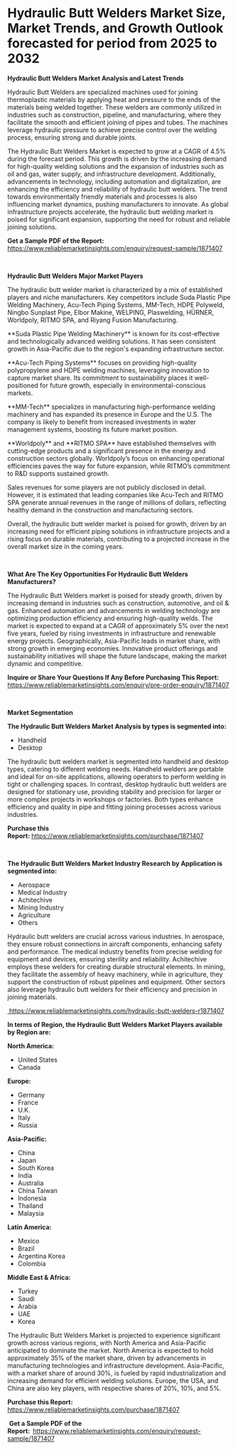 <p><h1>Hydraulic Butt Welders Market Size, Market Trends, and Growth Outlook forecasted for period from 2025 to 2032</h1></p><p><strong>Hydraulic Butt Welders Market Analysis and Latest Trends</strong></p>
<p><p>Hydraulic Butt Welders are specialized machines used for joining thermoplastic materials by applying heat and pressure to the ends of the materials being welded together. These welders are commonly utilized in industries such as construction, pipeline, and manufacturing, where they facilitate the smooth and efficient joining of pipes and tubes. The machines leverage hydraulic pressure to achieve precise control over the welding process, ensuring strong and durable joints.</p><p>The Hydraulic Butt Welders Market is expected to grow at a CAGR of 4.5% during the forecast period. This growth is driven by the increasing demand for high-quality welding solutions and the expansion of industries such as oil and gas, water supply, and infrastructure development. Additionally, advancements in technology, including automation and digitalization, are enhancing the efficiency and reliability of hydraulic butt welders. The trend towards environmentally friendly materials and processes is also influencing market dynamics, pushing manufacturers to innovate. As global infrastructure projects accelerate, the hydraulic butt welding market is poised for significant expansion, supporting the need for robust and reliable joining solutions.</p></p>
<p><strong>Get a Sample PDF of the Report:&nbsp;</strong> <a href="https://www.reliablemarketinsights.com/enquiry/request-sample/1871407?utm_campaign=2606&utm_medium=2&utm_source=Github&utm_content=ia&utm_term=12042025&utm_id=hydraulic-butt-welders">https://www.reliablemarketinsights.com/enquiry/request-sample/1871407</a></p>
<p>&nbsp;</p>
<p><strong>Hydraulic Butt Welders Major Market Players</strong></p>
<p><p>The hydraulic butt welder market is characterized by a mix of established players and niche manufacturers. Key competitors include Suda Plastic Pipe Welding Machinery, Acu-Tech Piping Systems, MM-Tech, HDPE Polyweld, Ningbo Sunplast Pipe, Elbor Makine, WELPING, Plaswelding, HÜRNER, Worldpoly, RITMO SPA, and Riyang Fusion Manufacturing.</p><p>**Suda Plastic Pipe Welding Machinery** is known for its cost-effective and technologically advanced welding solutions. It has seen consistent growth in Asia-Pacific due to the region's expanding infrastructure sector. </p><p>**Acu-Tech Piping Systems** focuses on providing high-quality polypropylene and HDPE welding machines, leveraging innovation to capture market share. Its commitment to sustainability places it well-positioned for future growth, especially in environmental-conscious markets.</p><p>**MM-Tech** specializes in manufacturing high-performance welding machinery and has expanded its presence in Europe and the U.S. The company is likely to benefit from increased investments in water management systems, boosting its future market position.</p><p>**Worldpoly** and **RITMO SPA** have established themselves with cutting-edge products and a significant presence in the energy and construction sectors globally. Worldpoly’s focus on enhancing operational efficiencies paves the way for future expansion, while RITMO’s commitment to R&D supports sustained growth.</p><p>Sales revenues for some players are not publicly disclosed in detail. However, it is estimated that leading companies like Acu-Tech and RITMO SPA generate annual revenues in the range of millions of dollars, reflecting healthy demand in the construction and manufacturing sectors.</p><p>Overall, the hydraulic butt welder market is poised for growth, driven by an increasing need for efficient piping solutions in infrastructure projects and a rising focus on durable materials, contributing to a projected increase in the overall market size in the coming years.</p></p>
<p>&nbsp;</p>
<p><strong>What Are The Key Opportunities For Hydraulic Butt Welders Manufacturers?</strong></p>
<p><p>The Hydraulic Butt Welders market is poised for steady growth, driven by increasing demand in industries such as construction, automotive, and oil & gas. Enhanced automation and advancements in welding technology are optimizing production efficiency and ensuring high-quality welds. The market is expected to expand at a CAGR of approximately 5% over the next five years, fueled by rising investments in infrastructure and renewable energy projects. Geographically, Asia-Pacific leads in market share, with strong growth in emerging economies. Innovative product offerings and sustainability initiatives will shape the future landscape, making the market dynamic and competitive.</p></p>
<p><strong>Inquire or Share Your Questions If Any Before Purchasing This Report:</strong> <a href="https://www.reliablemarketinsights.com/enquiry/pre-order-enquiry/1871407?utm_campaign=2606&utm_medium=2&utm_source=Github&utm_content=ia&utm_term=12042025&utm_id=hydraulic-butt-welders">https://www.reliablemarketinsights.com/enquiry/pre-order-enquiry/1871407</a></p>
<p>&nbsp;</p>
<p><strong>Market Segmentation</strong></p>
<p><strong>The Hydraulic Butt Welders Market Analysis by types is segmented into:</strong></p>
<p><ul><li>Handheld</li><li>Desktop</li></ul></p>
<p><p>The hydraulic butt welders market is segmented into handheld and desktop types, catering to different welding needs. Handheld welders are portable and ideal for on-site applications, allowing operators to perform welding in tight or challenging spaces. In contrast, desktop hydraulic butt welders are designed for stationary use, providing stability and precision for larger or more complex projects in workshops or factories. Both types enhance efficiency and quality in pipe and fitting joining processes across various industries.</p></p>
<p><strong>Purchase this Report:&nbsp;</strong><a href="https://www.reliablemarketinsights.com/purchase/1871407?utm_campaign=2606&utm_medium=2&utm_source=Github&utm_content=ia&utm_term=12042025&utm_id=hydraulic-butt-welders">https://www.reliablemarketinsights.com/purchase/1871407</a></p>
<p>&nbsp;</p>
<p><strong>The Hydraulic Butt Welders Market Industry Research by Application is segmented into:</strong></p>
<p><ul><li>Aerospace</li><li>Medical Industry</li><li>Achitechive</li><li>Mining Industry</li><li>Agriculture</li><li>Others</li></ul></p>
<p><p>Hydraulic butt welders are crucial across various industries. In aerospace, they ensure robust connections in aircraft components, enhancing safety and performance. The medical industry benefits from precise welding for equipment and devices, ensuring sterility and reliability. Achitechive employs these welders for creating durable structural elements. In mining, they facilitate the assembly of heavy machinery, while in agriculture, they support the construction of robust pipelines and equipment. Other sectors also leverage hydraulic butt welders for their efficiency and precision in joining materials.</p></p>
<p><a href="https://www.reliablemarketinsights.com/hydraulic-butt-welders-r1871407?utm_campaign=2606&utm_medium=2&utm_source=Github&utm_content=ia&utm_term=12042025&utm_id=hydraulic-butt-welders">&nbsp;https://www.reliablemarketinsights.com/hydraulic-butt-welders-r1871407</a></p>
<p><strong>In terms of Region, the Hydraulic Butt Welders Market Players available by Region are:</strong></p>
<p>
    <p> <strong> North America: </strong>
        <ul>
            <li>United States</li>
            <li>Canada</li>
        </ul>
        </p> 
    <p> <strong> Europe: </strong>
        <ul>
            <li>Germany</li>
            <li>France</li>
            <li>U.K.</li>
            <li>Italy</li>
            <li>Russia</li>
        </ul>
        </p> 
    <p> <strong> Asia-Pacific: </strong>
        <ul>
            <li>China</li>
            <li>Japan</li>
            <li>South Korea</li>
            <li>India</li>
            <li>Australia</li>
            <li>China Taiwan</li>
            <li>Indonesia</li>
            <li>Thailand</li>
            <li>Malaysia</li>
        </ul>
        </p> 
    <p> <strong> Latin America: </strong>
        <ul>
            <li>Mexico</li>
            <li>Brazil</li>
            <li>Argentina Korea</li>
            <li>Colombia</li>
        </ul>
        </p> 
    <p> <strong> Middle East & Africa: </strong>
        <ul>
            <li>Turkey</li>
            <li>Saudi</li>
            <li>Arabia</li>
            <li>UAE</li>
            <li>Korea</li>
        </ul>
    </p>
    </p>
<p><p>The Hydraulic Butt Welders Market is projected to experience significant growth across various regions, with North America and Asia-Pacific anticipated to dominate the market. North America is expected to hold approximately 35% of the market share, driven by advancements in manufacturing technologies and infrastructure development. Asia-Pacific, with a market share of around 30%, is fueled by rapid industrialization and increasing demand for efficient welding solutions. Europe, the USA, and China are also key players, with respective shares of 20%, 10%, and 5%.</p></p>
<p><strong>Purchase this Report: </strong><a href="https://www.reliablemarketinsights.com/purchase/1871407?utm_campaign=2606&utm_medium=2&utm_source=Github&utm_content=ia&utm_term=12042025&utm_id=hydraulic-butt-welders">https://www.reliablemarketinsights.com/purchase/1871407</a></p>
<p>&nbsp;<strong>Get a Sample PDF of the Report:&nbsp;&nbsp;</strong><a href="https://www.reliablemarketinsights.com/enquiry/request-sample/1871407?utm_campaign=2606&utm_medium=2&utm_source=Github&utm_content=ia&utm_term=12042025&utm_id=hydraulic-butt-welders">https://www.reliablemarketinsights.com/enquiry/request-sample/1871407</a></p>
<p><strong></strong></p>
<p><p></p><p></p><p></p></p>